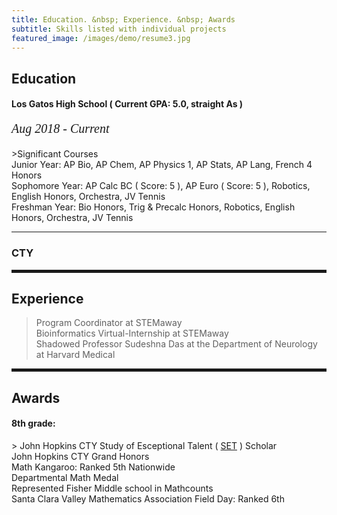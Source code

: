 ```yaml
---
title: Education. &nbsp; Experience. &nbsp; Awards
subtitle: Skills listed with individual projects
featured_image: /images/demo/resume3.jpg
---
```

        
 <h2><span>Education</span></h2>

 <h4>Los Gatos High School ( Current GPA: 5.0, straight As )</h4>
  <p style="font-family:verdana; font-size:20px"><em class="date">Aug 2018 - Current</em></p>
>Significant Courses <br>
Junior Year: AP Bio, AP Chem, AP Physics 1, AP Stats, AP Lang, French 4 Honors <br>
Sophomore Year: AP Calc BC ( Score: 5 ), AP Euro ( Score: 5 ), Robotics, English Honors, Orchestra, JV Tennis <br>
Freshman Year: Bio Honors, Trig & Precalc Honors, Robotics, English Honors, Orchestra, JV Tennis 

<hr>
               
<h3>CTY</h3>

<hr style="height:5px;color:black">

<h2>Experience</h2>

> Program Coordinator at STEMaway 
<br> Bioinformatics Virtual-Internship at STEMaway 
<br> Shadowed Professor Sudeshna Das at the Department of Neurology at Harvard Medical

<hr style="height:5px;color:black">

<h2>Awards</h2>

<h4> 8th grade: </h4>
> John Hopkins CTY Study of Esceptional Talent ( <a href="https://cty.jhu.edu/set/">SET</a> ) Scholar 
<br> John Hopkins CTY Grand Honors 
<br> Math Kangaroo: Ranked 5th Nationwide 
<br> Departmental Math Medal <br> Represented Fisher Middle school in Mathcounts 
<br> Santa Clara Valley Mathematics Association Field Day: Ranked 6th 
